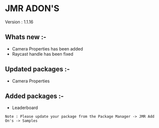 # JMR ADON'S

Version : 1.1.16

## Whats new :-
* Camera Properties has been added
* Raycast handle has been fixed

## Updated packages :-
* Camera Properties

## Added packages :-
* Leaderboard

```
Note : Please update your package from the Package Manager -> JMR Add On's -> Samples
```